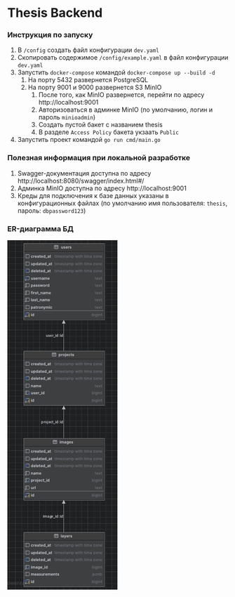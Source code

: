 # Thesis Backend

### Инструкция по запуску

1. В `/config` создать файл конфигурации `dev.yaml`
2. Скопировать содержимое `/config/example.yaml` в файл конфигурации `dev.yaml`
3. Запустить `docker-compose` командой `docker-compose up --build -d`
    1. На порту 5432 развернется PostgreSQL
    2. На порту 9001 и 9000 развернется S3 MinIO
       1. После того, как MinIO развернется, перейти по адресу http://localhost:9001
       2. Авторизоваться в админке MinIO (по умолчанию, логин и пароль `minioadmin`)
       3. Создать пустой бакет с названием thesis
       4. В разделе `Access Policy` бакета укзаать `Public`
4. Запустить проект командой `go run cmd/main.go`

### Полезная информация при локальной разработке
1. Swagger-документация доступна по адресу http://localhost:8080/swagger/index.html#/
2. Админка MinIO доступна по адресу http://localhost:9001
3. Креды для подключения к базе данных указаны в конфигурационных файлах (по умолчанию имя пользователя: `thesis`, пароль: `dbpassword123`)

### ER-диаграмма БД
![img.png](img.png)